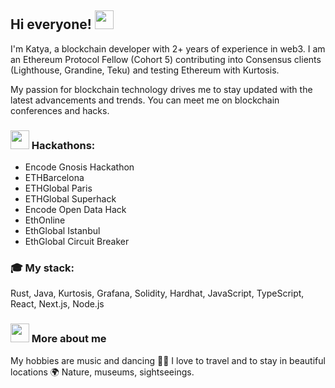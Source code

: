 ## Hi everyone! <img src="https://github.com/KatyaRyazantseva/KatyaRyazantseva/assets/47656938/114c7de5-92d0-49d2-96b4-47c9476e2e35"  width="30" >

I'm Katya, a blockchain developer with 2+ years of experience in web3. I am an Ethereum Protocol Fellow (Cohort 5) contributing into Consensus clients (Lighthouse, Grandine, Teku) and testing Ethereum with Kurtosis. 

My passion for blockchain technology drives me to stay updated with the
latest advancements and trends. You can meet me on blockchain conferences and hacks.

### <img src="https://github.com/KatyaRyazantseva/KatyaRyazantseva/assets/47656938/c4cf1a8a-ee1a-48f0-892c-bf553c9651bb"  width="30" > Hackathons:
- Encode Gnosis Hackathon
- ETHBarcelona
- ETHGlobal Paris
- ETHGlobal Superhack
- Encode Open Data Hack
- EthOnline
- EthGlobal Istanbul
- EthGlobal Circuit Breaker

### 🎓 My stack:
Rust, Java, Kurtosis, Grafana, Solidity, Hardhat, JavaScript, TypeScript, React, Next.js, Node.js

### <img src="https://github.com/KatyaRyazantseva/KatyaRyazantseva/assets/47656938/0812da3b-22a9-427f-b707-595c7b5a6a9a"  width="30" > More about me
My hobbies are music and dancing 💃🎵 
I love to travel and to stay in beautiful locations 🌍 Nature, museums, sightseeings.
